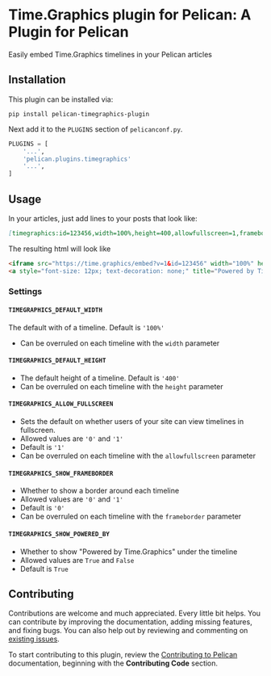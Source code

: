 # Time.Graphics plugin for Pelican: A Plugin for Pelican

Easily embed Time.Graphics timelines in your Pelican articles

## Installation

This plugin can be installed via:

    pip install pelican-timegraphics-plugin
    
Next add it to the `PLUGINS` section of `pelicanconf.py`.

```python
PLUGINS = [
    '...',
    'pelican.plugins.timegraphics'
    '...',
]
```
    
## Usage

In your articles, just add lines to your posts that look like:

```markdown
[timegraphics:id=123456,width=100%,height=400,allowfullscreen=1,frameborder=0]
```

The resulting html will look like

```html
<iframe src="https://time.graphics/embed?v=1&id=123456" width="100%" height="400" frameborder="0" allowfullscreen></iframe>
<a style="font-size: 12px; text-decoration: none;" title="Powered by Time.Graphics" href="https://time.graphics">Powered by Time.Graphics</a></div>
```

### Settings

#### `TIMEGRAPHICS_DEFAULT_WIDTH`

The default with of a timeline. Default is `'100%'`
- Can be overruled on each timeline with the `width` parameter

#### `TIMEGRAPHICS_DEFAULT_HEIGHT`

- The default height of a timeline. Default is `'400'`
- Can be overruled on each timeline with the `height` parameter

#### `TIMEGRAPHICS_ALLOW_FULLSCREEN`

- Sets the default on whether users of your site can view timelines in fullscreen.
- Allowed values are `'0'` and `'1'`
- Default is `'1'`
- Can be overruled on each timeline with the `allowfullscreen` parameter

#### `TIMEGRAPHICS_SHOW_FRAMEBORDER`

- Whether to show a border around each timeline
- Allowed values are `'0'` and `'1'`
- Default is `'0'`
- Can be overruled on each timeline with the `frameborder` parameter

#### `TIMEGRAPHICS_SHOW_POWERED_BY`

- Whether to show "Powered by Time.Graphics" under the timeline
- Allowed values are `True` and `False`
- Default is `True` 

## Contributing

Contributions are welcome and much appreciated. Every little bit helps. 
You can contribute by improving the documentation, adding missing features, and fixing bugs.
You can also help out by reviewing and commenting on [existing issues][].

To start contributing to this plugin, review the [Contributing to Pelican][] documentation, 
beginning with the **Contributing Code** section.

[existing issues]: https://github.com/johanvergeer/pelican-timegraphics-plugin/issues
[Contributing to Pelican]: https://docs.getpelican.com/en/latest/contribute.html
